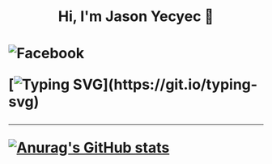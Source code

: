 
  <h1 align="center"> Hi, I'm Jason Yecyec 👋<h1/>
  
  ![Facebook](https://img.shields.io/badge/Facebook-%231877F2.svg?style=for-the-badge&logo=Facebook&logoColor=white)

[![Typing SVG](https://readme-typing-svg.herokuapp.com?size=25&color=1A8FF7&center=true&width=1000&height=100&lines=Aspiring+to+be+a+Full-stack+developer;Nice+to+meet+you+...)](https://git.io/typing-svg)
  
 ---
[![Anurag's GitHub stats](https://github-readme-stats.vercel.app/api?username=Jasonyecyec&show_icons=true)](https://github.com/Jasonyecyec/github-readme-stats)
          
